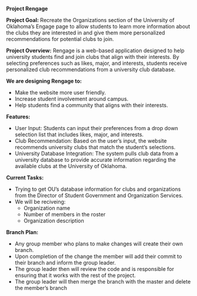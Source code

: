 **Project Rengage**

**Project Goal:** Recreate the Organizations section of the University of Oklahoma’s Engage page to allow students to learn more information about the clubs they are interested in and give them more personalized recommendations for potential clubs to join.

**Project Overview:** Rengage is a web-based application designed to help university students find and join clubs that align with their interests. By selecting preferences such as likes, major, and interests, students receive personalized club recommendations from a university club database.

**We are designing Rengage to:**

* Make the website more user friendly.  
* Increase student involvement around campus.  
* Help students find a community that aligns with their interests.

**Features:** 

* User Input: Students can input their preferences from a drop down selection list that includes likes, major, and interests.  
* Club Recommendation: Based on the user’s input, the website recommends university clubs that match the student’s selections.  
* University Database Integration: The system pulls club data from a university database to provide accurate information regarding the available clubs at the University of Oklahoma.

**Current Tasks:**

* Trying to get OU’s database information for clubs and organizations from the Director of Student Government and Organization Services.   
* We will be reciveing:   
  * Organization name  
  * Number of members in the roster  
  * Organization description 

**Branch Plan:**

* Any group member who plans to make changes will create their own branch.  
* Upon completion of the change the member will add their commit to their branch and inform the group leader.  
* The group leader then will review the code and is responsible for ensuring that it works with the rest of the project.  
* The group leader will then merge the branch with the master and delete the member’s branch
